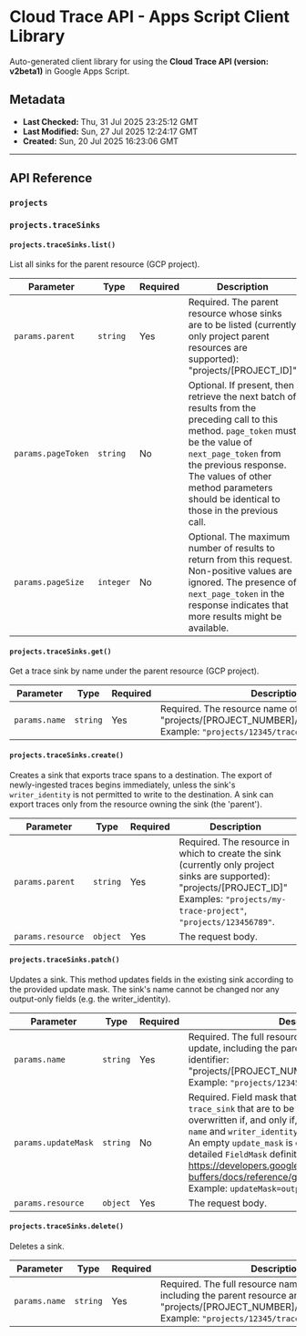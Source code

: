 # Cloud Trace API - Apps Script Client Library

Auto-generated client library for using the **Cloud Trace API (version: v2beta1)** in Google Apps Script.

## Metadata

- **Last Checked:** Thu, 31 Jul 2025 23:25:12 GMT
- **Last Modified:** Sun, 27 Jul 2025 12:24:17 GMT
- **Created:** Sun, 20 Jul 2025 16:23:06 GMT



---

## API Reference

### `projects`

### `projects.traceSinks`

#### `projects.traceSinks.list()`

List all sinks for the parent resource (GCP project).

| Parameter | Type | Required | Description |
|---|---|---|---|
| `params.parent` | `string` | Yes | Required. The parent resource whose sinks are to be listed (currently only project parent resources are supported): "projects/[PROJECT_ID]" |
| `params.pageToken` | `string` | No | Optional. If present, then retrieve the next batch of results from the preceding call to this method. `page_token` must be the value of `next_page_token` from the previous response. The values of other method parameters should be identical to those in the previous call. |
| `params.pageSize` | `integer` | No | Optional. The maximum number of results to return from this request. Non-positive values are ignored. The presence of `next_page_token` in the response indicates that more results might be available. |

#### `projects.traceSinks.get()`

Get a trace sink by name under the parent resource (GCP project).

| Parameter | Type | Required | Description |
|---|---|---|---|
| `params.name` | `string` | Yes | Required. The resource name of the sink: "projects/[PROJECT_NUMBER]/traceSinks/[SINK_ID]" Example: `"projects/12345/traceSinks/my-sink-id"`. |

#### `projects.traceSinks.create()`

Creates a sink that exports trace spans to a destination. The export of newly-ingested traces begins immediately, unless the sink's `writer_identity` is not permitted to write to the destination. A sink can export traces only from the resource owning the sink (the 'parent').

| Parameter | Type | Required | Description |
|---|---|---|---|
| `params.parent` | `string` | Yes | Required. The resource in which to create the sink (currently only project sinks are supported): "projects/[PROJECT_ID]" Examples: `"projects/my-trace-project"`, `"projects/123456789"`. |
| `params.resource` | `object` | Yes | The request body. |

#### `projects.traceSinks.patch()`

Updates a sink. This method updates fields in the existing sink according to the provided update mask. The sink's name cannot be changed nor any output-only fields (e.g. the writer_identity).

| Parameter | Type | Required | Description |
|---|---|---|---|
| `params.name` | `string` | Yes | Required. The full resource name of the sink to update, including the parent resource and the sink identifier: "projects/[PROJECT_NUMBER]/traceSinks/[SINK_ID]" Example: `"projects/12345/traceSinks/my-sink-id"`. |
| `params.updateMask` | `string` | No | Required. Field mask that specifies the fields in `trace_sink` that are to be updated. A sink field is overwritten if, and only if, it is in the update mask. `name` and `writer_identity` fields cannot be updated. An empty `update_mask` is considered an error. For a detailed `FieldMask` definition, see https://developers.google.com/protocol-buffers/docs/reference/google.protobuf#fieldmask Example: `updateMask=output_config`. |
| `params.resource` | `object` | Yes | The request body. |

#### `projects.traceSinks.delete()`

Deletes a sink.

| Parameter | Type | Required | Description |
|---|---|---|---|
| `params.name` | `string` | Yes | Required. The full resource name of the sink to delete, including the parent resource and the sink identifier: "projects/[PROJECT_NUMBER]/traceSinks/[SINK_ID]" Example: `"projects/12345/traceSinks/my-sink-id"`. |